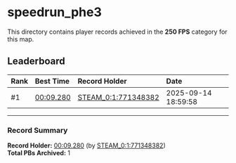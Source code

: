 # speedrun_phe3

This directory contains player records achieved in the **250 FPS** category for this map.

## Leaderboard

| Rank | Best Time | Record Holder | Date                |
| :--- | :-------- | :------------ | :------------------ |
| #1   | [00:09.280](./00009280_STEAM_0_1_771348382_20250914-185958.zip) | [STEAM_0:1:771348382](https://speedrun16.com/profile/STEAM_0:1:771348382)   | 2025-09-14 18:59:58 |

---

### Record Summary
**Record Holder:** [00:09.280](./00009280_STEAM_0_1_771348382_20250914-185958.zip) (by [STEAM_0:1:771348382](https://speedrun16.com/profile/STEAM_0:1:771348382))  
**Total PBs Archived:** 1